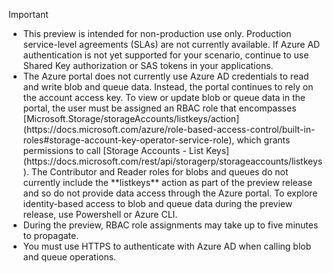 > [!IMPORTANT]
> <ul><li>This preview is intended for non-production use only. Production service-level agreements (SLAs) are not currently available. If Azure AD authentication is not yet supported for your scenario, continue to use Shared Key authorization or SAS tokens in your applications.</li>
>
> <li>The Azure portal does not currently use Azure AD credentials to read and write blob and queue data. Instead, the portal continues to rely on the account access key. To view or update blob or queue data in the portal, the user must be assigned an RBAC role that encompasses  [Microsoft.Storage/storageAccounts/listkeys/action](https://docs.microsoft.com/azure/role-based-access-control/built-in-roles#storage-account-key-operator-service-role), which grants permissions to call [Storage Accounts - List Keys](https://docs.microsoft.com/rest/api/storagerp/storageaccounts/listkeys). The Contributor and Reader roles for blobs and queues do not currently include the **listkeys** action as part of the preview release and so do not provide data access through the Azure portal. To explore identity-based access to blob and queue data during the preview release, use Powershell or Azure CLI.</li>
>
> <li>During the preview, RBAC role assignments may take up to five minutes to propagate.</li>
>
> <li>You must use HTTPS to authenticate with Azure AD when calling blob and queue operations.</li></ul>
